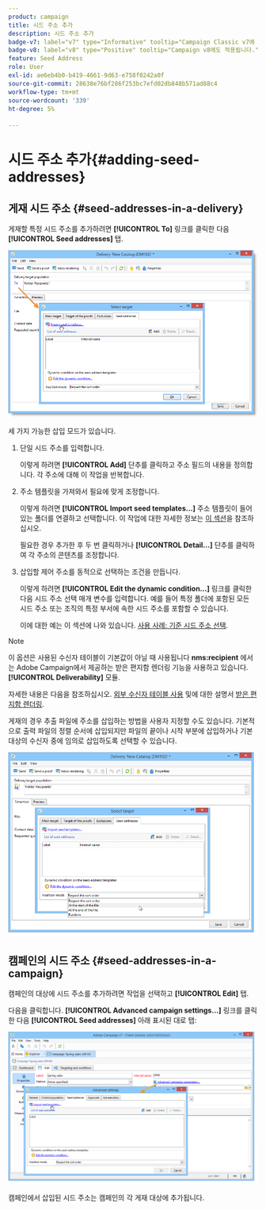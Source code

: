 ```yaml
---
product: campaign
title: 시드 주소 추가
description: 시드 주소 추가
badge-v7: label="v7" type="Informative" tooltip="Campaign Classic v7에 적용"
badge-v8: label="v8" type="Positive" tooltip="Campaign v8에도 적용됩니다."
feature: Seed Address
role: User
exl-id: ae6eb4b0-b419-4661-9d63-e758f0242a0f
source-git-commit: 28638e76bf286f253bc7efd02db848b571ad88c4
workflow-type: tm+mt
source-wordcount: '339'
ht-degree: 5%

---
```


# 시드 주소 추가{#adding-seed-addresses}

## 게재 시드 주소 {#seed-addresses-in-a-delivery}

게재할 특정 시드 주소를 추가하려면 **[!UICONTROL To]** 링크를 클릭한 다음 **[!UICONTROL Seed addresses]** 탭.

![](assets/s_ncs_user_edit_del_addresses_tab.png)

세 가지 가능한 삽입 모드가 있습니다.

1. 단일 시드 주소를 입력합니다.

   이렇게 하려면 **[!UICONTROL Add]** 단추를 클릭하고 주소 필드의 내용을 정의합니다. 각 주소에 대해 이 작업을 반복합니다.

1. 주소 템플릿을 가져와서 필요에 맞게 조정합니다.

   이렇게 하려면 **[!UICONTROL Import seed templates...]** 주소 템플릿이 들어 있는 폴더를 연결하고 선택합니다. 이 작업에 대한 자세한 정보는 [이 섹션](creating-seed-addresses.md#creating-seed-address-templates)을 참조하십시오.

   필요한 경우 추가한 후 두 번 클릭하거나 **[!UICONTROL Detail...]** 단추를 클릭하여 각 주소의 콘텐츠를 조정합니다.

1. 삽입할 제어 주소를 동적으로 선택하는 조건을 만듭니다.

   이렇게 하려면 **[!UICONTROL Edit the dynamic condition...]** 링크를 클릭한 다음 시드 주소 선택 매개 변수를 입력합니다. 예를 들어 특정 폴더에 포함된 모든 시드 주소 또는 조직의 특정 부서에 속한 시드 주소를 포함할 수 있습니다.

   이에 대한 예는 이 섹션에 나와 있습니다. [사용 사례: 기준 시드 주소 선택](use-case--selecting-seed-addresses-on-criteria.md).

>[!NOTE]
>
>이 옵션은 사용된 수신자 테이블이 기본값이 아닐 때 사용됩니다 **nms:recipient** 에서는 Adobe Campaign에서 제공하는 받은 편지함 렌더링 기능을 사용하고 있습니다. **[!UICONTROL Deliverability]** 모듈.
>
>자세한 내용은 다음을 참조하십시오. [외부 수신자 테이블 사용](using-an-external-recipient-table.md) 및에 대한 설명서 [받은 편지함 렌더링](inbox-rendering.md).

게재의 경우 추출 파일에 주소를 삽입하는 방법을 사용자 지정할 수도 있습니다. 기본적으로 출력 파일의 정렬 순서에 삽입되지만 파일의 끝이나 시작 부분에 삽입하거나 기본 대상의 수신자 중에 임의로 삽입하도록 선택할 수 있습니다.

![](assets/s_ncs_user_edit_del_addresses_sort.png)

## 캠페인의 시드 주소 {#seed-addresses-in-a-campaign}

캠페인의 대상에 시드 주소를 추가하려면 작업을 선택하고 **[!UICONTROL Edit]** 탭.

다음을 클릭합니다. **[!UICONTROL Advanced campaign settings...]** 링크를 클릭한 다음 **[!UICONTROL Seed addresses]** 아래 표시된 대로 탭:

![](assets/s_ncs_user_edit_op_addresses_tab.png)

캠페인에서 삽입된 시드 주소는 캠페인의 각 게재 대상에 추가됩니다.
